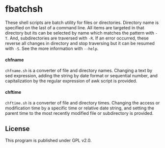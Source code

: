 fbatchsh
========

These shell scripts are batch utility for files or directories. Directory name is specified on the last of a command line. All items are targeted in that directory but its can be selected by name which matches the pattern with `-T`. And, subdirectories are traversed with `-R`. If an error occurred, these reverse all changes in directory and stop traversing but it can be resumed with `-S`. See the more information with `--help`.

#### chfname

`chfname.sh` is a converter of file and directory names. Changing a text by sed expression, adding the string by date format or sequential number, and capitalization by the regular expression of awk script is provided.

#### chftime

`chftime.sh` is a converter of file and directory times. Changing the access or modification time by a specific time or relative date string, and setting the parent time to the most recently modified file or subdirectory is provided.

## License

This program is published under GPL v2.0.

